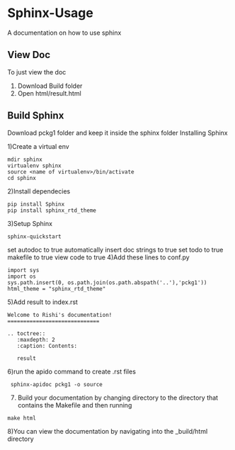 # Sphinx-Usage
A documentation on how to use sphinx

## View Doc
To just view the doc 
1) Download Build folder
2) Open html/result.html

## Build Sphinx
Download pckg1 folder and keep it  inside the sphinx folder
Installing Sphinx 

1)Create a virtual env
```
mdir sphinx
virtualenv sphinx
source <name of virtualenv>/bin/activate
cd sphinx
```
2)Install dependecies
```
pip install Sphinx
pip install sphinx_rtd_theme
```

3)Setup Sphinx
```
sphinx-quickstart
```
set autodoc to true
automatically insert doc strings to true
set todo to true
makefile to true
view code to true
4)Add these lines to conf.py
```
import sys
import os 
sys.path.insert(0, os.path.join(os.path.abspath('..'),'pckg1'))
html_theme = "sphinx_rtd_theme"
```
5)Add result to index.rst
```
Welcome to Rishi's documentation!
=============================

.. toctree::
   :maxdepth: 2
   :caption: Contents:

   result
```
6)run the apido command to create .rst files
```
 sphinx-apidoc pckg1 -o source
```
7) Build your documentation by changing directory to the directory that contains the Makefile and then running 
```
make html
```
8)You can view the documentation by navigating into the _build/html directory


